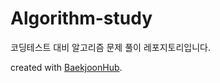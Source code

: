 # Algorithm-study
코딩테스트 대비 알고리즘 문제 풀이 레포지토리입니다.

created with [BaekjoonHub](https://github.com/BaekjoonHub/BaekjoonHub).
